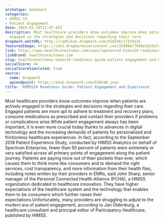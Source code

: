 ```yaml
---
archetype: bookmark
categories:
- HIMSS 19
- Patient Engagement
date: 2019-01-18T11:47:43Z
description: Most healthcare providers know outcomes improve when patients are actively
  engaged in the strategies and decisions regarding their care.
dropmark.editURL: http://radhikan.dropmark.com/616548/17329125
featuredImage: https://cdn2.dropmarkusercontent.com/353804/7099e15b2e7ac4849b4856136a936c91206eff47af156d900bf8cd7eaf3e46bf/thumbnail/Patient%20engagmeent.JPG?Expires=1557430063&Signature=hWXfsixooivMNh5zxQAPd05I1V-ko~NbClsA9lvxkyooViSiiboscjle9y9rwqutDglaVkWsZAokuN9ET~kuu0hCIQqtBhM86Maqp6tAUZO9k-O-MA6DX0fG3EAuxvS7mEZO~jTDu7ZCXZIllgx1FvBFal07h1krnpt9JHlv85aalewmiaRcskshBng~yH8fYik8PCJdCaKCMLFdb83eL5wchw5mnTBVTeMPBL8R8uk5E9y5TqmmHye9zLgIKWc4ICQclxhpuwsWZRhkJk3WjUDU4pYHrUSQ8PT55DFd2jWm~VzQ-1OMYL6Fut05P9l7KckwDcDWxG3OlaG-x-uL0A__&Key-Pair-Id=APKAITQYWVEN757ZA4KQ
link: https://www.healthcareitnews.com/news/sponsored-himss19-readiness-guide-patient-engagement-and-experience
linkBrand: healthcareitnews.com
slug: healthcareitnews-himss19-readiness-guide-patient-engagement-and-experience
socialScore: 44
socialScoreSimulated: true
source:
  name: Dropmark
  apiendpoint: https://shah.dropmark.com/616548.json
title: 'HIMSS19 Readiness Guide: Patient Engagement and Experience'
---
```

Most healthcare providers know outcomes improve when patients are actively engaged in the strategies and decisions regarding their care. Engaged patients are more apt to adhere to treatment and recovery plans, consume medications as prescribed and contact their providers if problems or complications arise.While patient engagement always has been important, it is even more crucial today thanks to advances in digital technology and the increasing demands of patients for personalized and frictionless healthcare experiences. In fact, according to the September 2018 Patient Experience Study, conducted by HIMSS Analytics on behalf of Spectrum Enterprise, fewer than 50 percent of patients were extremely or very satisfied across all primary points of engagement along the patient journey. Patients are paying more out of their pockets than ever, which causes them to think more like consumers and to demand the right services, cost transparency, and more information from their health files, including notes written by their providers in EMRs, said John Sharp, senior manager of the Personal Connected Health Alliance (PCHA), a HIMSS organization dedicated to healthcare innovation. They have higher expectations of the healthcare system and the technology that enables them to be consumers which further raises their expectations.Unfortunately, many providers are struggling to adjust to the modern era of patient engagement, according to Jan Oldenburg, a healthcare consultant and principal editor of Participatory Healthcare, published by HIMSS.

